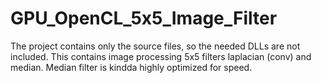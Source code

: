 # GPU_OpenCL_5x5_Image_Filter

The project contains only the source files, so the needed DLLs are not included. This contains image processing 5x5 filters laplacian (conv) and median.
Median filter is kindda highly optimized for speed. 
